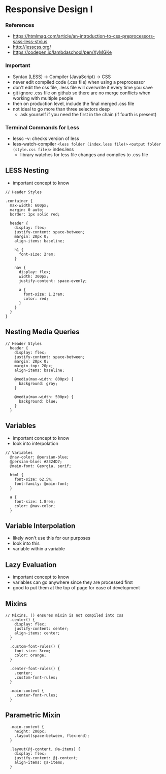 # Responsive Design I


### References
  - https://htmlmag.com/article/an-introduction-to-css-preprocessors-sass-less-stylus
  - http://lesscss.org/
  - https://codepen.io/lambdaschool/pen/XyMGKe

### Important
  - Syntax (LESS) -> Compiler (JavaScript) -> CSS
  - never edit compiled code (.css file) when using a preprocessor
  - don't edit the css file, .less file will overwrite it every time you save
  - git ignore .css file on github so there are no merge conflicts when working with multiple people
  - then on production level, include the final merged .css file
  - not ideal to go more than three selectors deep
    - ask yourself if you need the first in the chain (if fourth is present)

### Terminal Commands for Less
  - lessc -v: checks version of less
  - less-watch-compiler `<less folder (index.less file)>` `<output folder (style.css file)>` index.less
    - library watches for less file changes and compiles to .css file


## LESS Nesting
  - important concept to know
```
// Header Styles

.container {
  max-width: 600px;
  margin: 0 auto;
  border: 1px solid red;
  
  header {
    display: flex;
    justify-content: space-between;
    margin: 20px 0;
    align-items: baseline;
    
    h1 {
      font-size: 2rem;
    }
    
    nav {
      display: flex;
      width: 300px;
      justify-content: space-evenly;
      
      a {
        font-size: 1.2rem;
        color: red;
      }
    }
  }
}
```

## Nesting Media Queries
```
// Header Styles
  header {
    display: flex;
    justify-content: space-between;
    margin: 20px 0;
    margin-top: 20px;
    align-items: baseline;
    
    @media(max-width: 800px) {
      background: gray;
    }
    
    @media(max-width: 500px) {
      background: blue;
    }
  }
```

## Variables
  - important concept to know
  - look into interpolation
```
// Variables
  @nav-color: @persian-blue;
  @persian-blue: #2324D7;
  @main-font: Georgia, serif;
  
  html {
    font-size: 62.5%;
    font-family: @main-font;
  }

  a {
    font-size: 1.8rem;
    color: @nav-color;
  }
```

## Variable Interpolation
  - likely won't use this for our purposes
  - look into this
  - variable within a variable

## Lazy Evaluation
  - important concept to know
  - variables can go anywhere since they are processed first
  - good to put them at the top of page for ease of development


## Mixins
```
// Mixins, () ensures mixin is not compiled into css
  .center() {
    display: flex;
    justify-content: center;
    align-items: center;
  }

  .custom-font-rules() {
    font-size: 3rem;
    color: orange;
  }

  .center-font-rules() {
    .center;
    .custom-font-rules;
  }

  .main-content {
    .center-font-rules;
  }
```


## Parametric Mixin
```
  .main-content {
    height: 200px;
    .layout(space-between, flex-end);
  }

  .layout(@j-content, @a-items) {
    display: flex;
    justify-content: @j-content;
    align-items: @a-items;
  }
```
